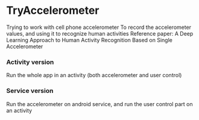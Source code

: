 # TryAccelerometer

Trying to work with cell phone accelerometer
To record the accelerometer values, and using it to recognize human activities
Reference paper: A Deep Learning Approach to Human Activity Recognition Based on Single Accelerometer

### Activity version ###
Run the whole app in an activity (both accelerometer and user control)

### Service version ###
Run the accelerometer on android service, and run the user control part on an activity
